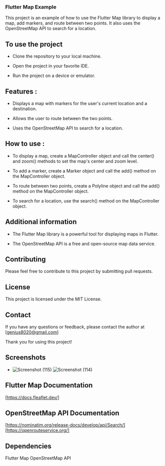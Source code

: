 ### Flutter Map Example

This project is an example of how to use the Flutter Map library to display a map, add markers, and route between two points. It also uses the OpenStreetMap API to search for a location.

## To use the project

* Clone the repository to your local machine.

* Open the project in your favorite IDE.

* Run the project on a device or emulator.


## Features :

* Displays a map with markers for the user's current location and a destination.

* Allows the user to route between the two points.

* Uses the OpenStreetMap API to search for a location.


## How to use :

* To display a map, create a MapController object and call the center() and zoom() methods to set the map's center and zoom level.

* To add a marker, create a Marker object and call the add() method on the MapController object.

* To route between two points, create a Polyline object and call the add() method on the MapController object.

* To search for a location, use the search() method on the MapController object.

## Additional information

* The Flutter Map library is a powerful tool for displaying maps in Flutter.

* The OpenStreetMap API is a free and open-source map data service.


## Contributing
Please feel free to contribute to this project by submitting pull requests.


## License
This project is licensed under the MIT License.


## Contact
If you have any questions or feedback, please contact the author at [genius8020@gmail.com]


Thank you for using this project!


## Screenshots
- ![Screenshot (115)](https://github.com/mraslamiii/flutter_map/assets/49343061/3feb7a24-5ad1-4781-b62d-d1e23bce011d)
  ![Screenshot (114)](https://github.com/mraslamiii/flutter_map/assets/49343061/b3d00397-b023-4779-9e0a-a17c94bb57fb)

## Flutter Map Documentation
[https://docs.fleaflet.dev/]

## OpenStreetMap API Documentation
[https://nominatim.org/release-docs/develop/api/Search/]
[https://openrouteservice.org/]

## Dependencies
Flutter Map
OpenStreetMap API

